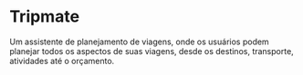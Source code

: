 # Tripmate
Um assistente de planejamento de viagens, onde os usuários podem planejar todos os aspectos de suas viagens, desde os destinos, transporte, atividades até o orçamento.
